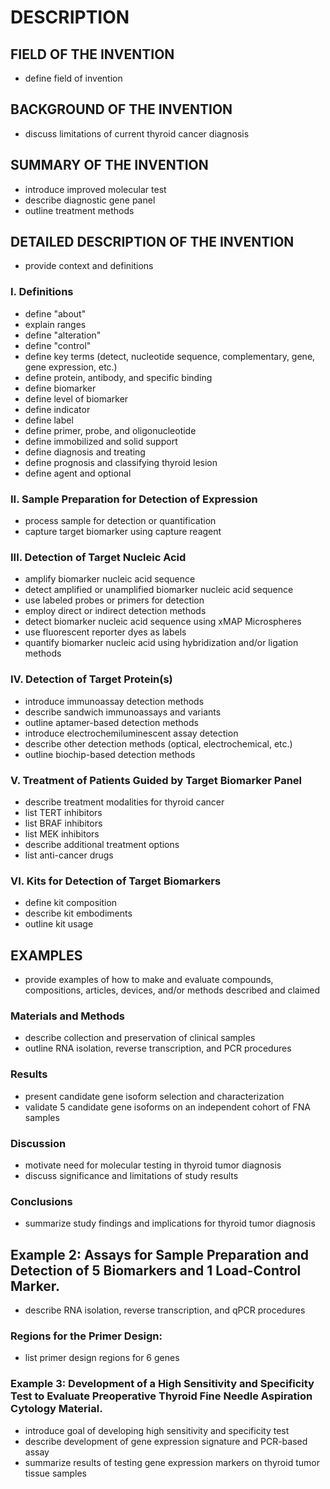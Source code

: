 # DESCRIPTION

## FIELD OF THE INVENTION

- define field of invention

## BACKGROUND OF THE INVENTION

- discuss limitations of current thyroid cancer diagnosis

## SUMMARY OF THE INVENTION

- introduce improved molecular test
- describe diagnostic gene panel
- outline treatment methods

## DETAILED DESCRIPTION OF THE INVENTION

- provide context and definitions

### I. Definitions

- define "about"
- explain ranges
- define "alteration"
- define "control"
- define key terms (detect, nucleotide sequence, complementary, gene, gene expression, etc.)
- define protein, antibody, and specific binding
- define biomarker
- define level of biomarker
- define indicator
- define label
- define primer, probe, and oligonucleotide
- define immobilized and solid support
- define diagnosis and treating
- define prognosis and classifying thyroid lesion
- define agent and optional

### II. Sample Preparation for Detection of Expression

- process sample for detection or quantification
- capture target biomarker using capture reagent

### III. Detection of Target Nucleic Acid

- amplify biomarker nucleic acid sequence
- detect amplified or unamplified biomarker nucleic acid sequence
- use labeled probes or primers for detection
- employ direct or indirect detection methods
- detect biomarker nucleic acid sequence using xMAP Microspheres
- use fluorescent reporter dyes as labels
- quantify biomarker nucleic acid using hybridization and/or ligation methods

### IV. Detection of Target Protein(s)

- introduce immunoassay detection methods
- describe sandwich immunoassays and variants
- outline aptamer-based detection methods
- introduce electrochemiluminescent assay detection
- describe other detection methods (optical, electrochemical, etc.)
- outline biochip-based detection methods

### V. Treatment of Patients Guided by Target Biomarker Panel

- describe treatment modalities for thyroid cancer
- list TERT inhibitors
- list BRAF inhibitors
- list MEK inhibitors
- describe additional treatment options
- list anti-cancer drugs

### VI. Kits for Detection of Target Biomarkers

- define kit composition
- describe kit embodiments
- outline kit usage

## EXAMPLES

- provide examples of how to make and evaluate compounds, compositions, articles, devices, and/or methods described and claimed

### Materials and Methods

- describe collection and preservation of clinical samples
- outline RNA isolation, reverse transcription, and PCR procedures

### Results

- present candidate gene isoform selection and characterization
- validate 5 candidate gene isoforms on an independent cohort of FNA samples

### Discussion

- motivate need for molecular testing in thyroid tumor diagnosis
- discuss significance and limitations of study results

### Conclusions

- summarize study findings and implications for thyroid tumor diagnosis

## Example 2: Assays for Sample Preparation and Detection of 5 Biomarkers and 1 Load-Control Marker.

- describe RNA isolation, reverse transcription, and qPCR procedures

### Regions for the Primer Design:

- list primer design regions for 6 genes

### Example 3: Development of a High Sensitivity and Specificity Test to Evaluate Preoperative Thyroid Fine Needle Aspiration Cytology Material.

- introduce goal of developing high sensitivity and specificity test
- describe development of gene expression signature and PCR-based assay
- summarize results of testing gene expression markers on thyroid tumor tissue samples

